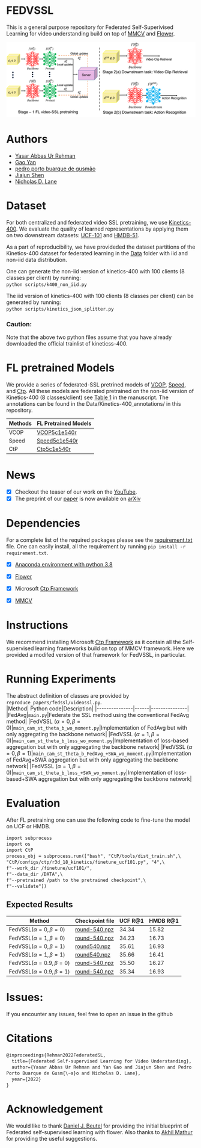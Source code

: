 # FEDVSSL
This is a general purpose repository for Federated Self-Superivised Learning for video understanding build on top of [MMCV](https://mmcv.readthedocs.io/en/latest/) and [Flower](https://flower.dev/).
<p align="center">
<img src="https://github.com/yasar-rehman/FEDVSSL/blob/master/FVSSL.png"/>
 </p>

 

# Authors
- [Yasar Abbas Ur Rehman](https://yasar-rehman.github.io/yasar/) <br>
- [Gao Yan](https://www.cst.cam.ac.uk/people/yg381)
- [pedro porto buarque de gusmão](https://www.linkedin.com/in/pedropgusmao/?originalSubdomain=uk) <br>
- [Jiajun Shen](https://www.linkedin.com/in/jiajunshen/) <br>
- [Nicholas D. Lane](http://niclane.org/) <br>

# Dataset
For both centralized and federated video SSL pretraining, we use [Kinetics-400](https://www.deepmind.com/open-source/kinetics). We evaluate the quality of learned representations by applying them on two downstream datasets: [UCF-101](https://www.crcv.ucf.edu/data/UCF101.php) and [HMDB-51](https://serre-lab.clps.brown.edu/resource/hmdb-a-large-human-motion-database/).

As a part of reproducibility, we have provideded the dataset partitions of the Kinetics-400 dataset for federated learning in the [Data](https://github.com/yasar-rehman/FEDVSSL/tree/master/DATA) folder with iid and non-iid data distribution. 

One can generate the non-iid version of kinetics-400 with 100 clients (8 classes per client) by running: <br>
````python scripts/k400_non_iid.py```` <br>

The iid version of kinetics-400 with 100 clients (8 classes per client) can be generated by running: <br> 
````python scripts/kinetics_json_splitter.py```` <br> 

 ### Caution: 
 Note that the above two python files assume that you have already downloaded the official trainlist of kineticss-400. 


# FL pretrained Models
We provide a series of federated-SSL pretrined models of [VCOP](https://openaccess.thecvf.com/content_CVPR_2019/papers/Xu_Self-Supervised_Spatiotemporal_Learning_via_Video_Clip_Order_Prediction_CVPR_2019_paper.pdf), [Speed](https://arxiv.org/pdf/2004.06130.pdf), and [Ctp](https://openaccess.thecvf.com/content/CVPR2021/papers/Wang_Unsupervised_Visual_Representation_Learning_by_Tracking_Patches_in_Video_CVPR_2021_paper.pdf). All these models are federated pretrained on the non-iid version of Kinetics-400 (8 classes/client) see [Table 1](https://arxiv.org/pdf/2207.01975.pdf) in the manuscript. The annotations can be found in the Data/Kinetics-400_annotations/ in this repository.


|Methods|FL Pretrained Models|
|-------|--------|
|VCOP|[VCOP5c1e540r](https://drive.google.com/file/d/1skgg18I90uTkIjA8HxD_en-CjaFMRYrr/view?usp=sharing)|
|Speed|[Speed5c1e540r](https://drive.google.com/file/d/1TpTd8ycFoBBnH2PCscwVVE0F2gWK41X9/view?usp=sharing)|
|CtP|[Ctp5c1e540r](https://drive.google.com/file/d/14v-r9P9d08HZOSk5YD2a1Gv5lsT9HflS/view?usp=sharing)|


# News
- [x] Checkout the teaser of our work on the [YouTube](https://www.youtube.com/watch?v=ZLqst0lVte8&list=PLNG4feLHqCWni5zfOBaZNtaPlCce0OnJ6&index=8).
- [x] The preprint of our [paper](https://arxiv.org/abs/2207.01975) is now available on [arXiv](https://arxiv.org/abs/2207.01975)

# Dependencies
For a complete list of the required packages please see the [requirement.txt](https://github.com/yasar-rehman/FEDVSSL/blob/master/requirement.txt) file. One can easily install, all the requirement by running ````pip install -r requirement.txt````.

- [x] [Anaconda environment with python 3.8](https://docs.conda.io/projects/conda/en/4.6.0/_downloads/52a95608c49671267e40c689e0bc00ca/conda-cheatsheet.pdf) 
- [x] [Flower](https://flower.dev/) <br>
- [x] Microsoft [Ctp Framework](https://github.com/microsoft/CtP)
- [x] [MMCV](https://mmcv.readthedocs.io/en/latest/)

  
# Instructions
We recommend installing Microsoft [Ctp Framework](https://github.com/microsoft/CtP) as it contain all the Self-supervised learning frameworks build on top of MMCV framework. Here we provided a modifed version of that framework for FedVSSL, in particular.
# Running Experiments
The abstract definition of classes are provided by ````reproduce_papers/fedssl/videossl.py````. <br>
|Method| Python code|Description|
|---------------|------|---------------|
|FedAvg|````main.py````|Federate the SSL method using the conventional FedAvg method|
|FedVSSL $(\alpha=0, \beta=0)$|````main_cam_st_theta_b_wo_moment.py````|Implementation of FedAvg but with only aggregating the backbone network|
|FedVSSL $(\alpha=1, \beta=0)$|````main_cam_st_theta_b_loss_wo_moment.py````|Implementation of loss-based aggregation but with only aggregating the backbone network|
|FedVSSL $(\alpha=0, \beta=1)$|````main_cam_st_theta_b_FedAvg_+SWA_wo_moment.py````|Implementation of FedAvg+SWA aggregation but with only aggregating the backbone network|
|FedVSSL $(\alpha=1, \beta=0)$|````main_cam_st_theta_b_loss_+SWA_wo_moment.py````|Implementation of loss-based+SWA aggregation but with only aggregating the backbone network|

# Evaluation
After FL pretraining one can use the following code to fine-tune the model on UCF or HMDB.

````
import subprocess
import os
import CtP 
process_obj = subprocess.run(["bash", "CtP/tools/dist_train.sh",\
"CtP/configs/ctp/r3d_18_kinetics/finetune_ucf101.py", "4",\
f"--work_dir /finetune/ucf101/",
f"--data_dir /DATA",\
f"--pretrained /path to the pretrained checkpoint",\
f"--validate"])
````

## Expected Results
| Method  | Checkpoint file | UCF R@1 | HMDB R@1|
|---------|-----------------|---------|---------|
|FedVSSL$(\alpha=0, \beta=0)$ |[round-540.npz](https://drive.google.com/file/d/15EEIQay5FRBMloEzt1SQ8l8VjZFzpVNt/view?usp=sharing) | 34.34 |15.82  |
|FedVSSL$(\alpha=1, \beta=0)$ |[round-540.npz](https://drive.google.com/file/d/1OUj8kb0ahJSKAZEB-ES94pOG5-fB-28-/view?usp=sharing) | 34.23 |16.73  |
|FedVSSL$(\alpha=0, \beta=1)$ |[round540.npz](https://drive.google.com/file/d/1N62kXPcLQ_tM45yd2kBYjNOskdHclwLM/view?usp=sharing)  | 35.61 | 16.93 |
|FedVSSL$(\alpha=1, \beta=1)$ |[round540.npz](https://drive.google.com/file/d/1SKb5aXjpVAeWbzTKMFN9rjHW_LQsmUXj/view?usp=sharing)  | 35.66 | 16.41 |
|FedVSSL$(\alpha=0.9, \beta=0)$| [round-540.npz](https://drive.google.com/file/d/1W1oCnLXX0UJhQ4MlmRw-r7z5DTCeO75b/view?usp=sharing)|35.50|16.27|
|FedVSSL$(\alpha=0.9, \beta=1)$| [round-540.npz](https://drive.google.com/file/d/1BK-bbyunxTWNqs-QyOYiohaNv-t3-hYe/view?usp=sharing)|35.34|16.93|


# Issues: 
If you encounter any issues, feel free to open an issue in the github 


# Citations
````
@inproceedings{Rehman2022FederatedSL,
  title={Federated Self-supervised Learning for Video Understanding},
  author={Yasar Abbas Ur Rehman and Yan Gao and Jiajun Shen and Pedro Porto Buarque de Gusm{\~a}o and Nicholas D. Lane},
  year={2022}
}
````
# Acknowledgement
We would like to thank [Daniel J. Beutel](https://github.com/danieljanes) for providing the initial blueprint of Federated self-supervised learning with flower. Also thanks to [Akhil Mathur](https://akhilmathurs.github.io/index.html) for providing the useful suggestions.
